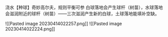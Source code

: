 浇水【种球】奇妙高尔夫，规则平衡可参
白球落地会产生球杆（树苗），水球落地会滋润附近的球杆（树苗）——三次滋润产生新的白球，土球落地能填补空缺。


![[Pasted image 20230414022257.png]]
![[Pasted image 20230414022224.png]]